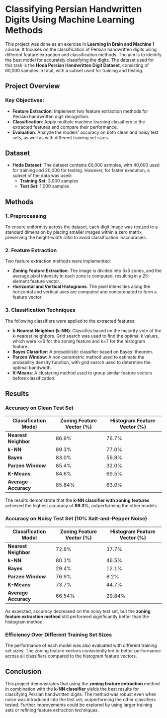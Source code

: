 # Classifying Persian Handwritten Digits Using Machine Learning Methods

This project was done as an exercise in **Learning in Brain and Machine 1** course. It focuses on the classification of Persian handwritten digits using different feature extraction and classification methods. The aim is to identify the best model for accurately classifying the digits. The dataset used for this task is the **Hoda Persian Handwritten Digit Dataset**, consisting of 60,000 samples in total, with a subset used for training and testing.

## Project Overview

### Key Objectives:
- **Feature Extraction**: Implement two feature extraction methods for Persian handwritten digit recognition.
- **Classification**: Apply multiple machine learning classifiers to the extracted features and compare their performance.
- **Evaluation**: Analyze the models' accuracy on both clean and noisy test sets, as well as with different training set sizes.

## Dataset

- **Hoda Dataset**: The dataset contains 60,000 samples, with 40,000 used for training and 20,000 for testing. However, for faster execution, a subset of the data was used:
  - **Training Set**: 3,000 samples
  - **Test Set**: 1,000 samples

## Methods

### 1. Preprocessing
To ensure uniformity across the dataset, each digit image was resized to a standard dimension by placing smaller images within a zero matrix, preserving the height-width ratio to avoid classification inaccuracies.

### 2. Feature Extraction
Two feature extraction methods were implemented:
- **Zoning Feature Extraction**: The image is divided into 5x5 zones, and the average pixel intensity in each zone is computed, resulting in a 25-element feature vector.
- **Horizontal and Vertical Histograms**: The pixel intensities along the horizontal and vertical axes are computed and concatenated to form a feature vector.

### 3. Classification Techniques
The following classifiers were applied to the extracted features:
- **k-Nearest Neighbor (k-NN)**: Classifies based on the majority vote of the k-nearest neighbors. Grid search was used to find the optimal k values, which were k=5 for the zoning feature and k=7 for the histogram feature.
- **Bayes Classifier**: A probabilistic classifier based on Bayes' theorem. 
- **Parzen Window**: A non-parametric method used to estimate the probability density function, with grid search used to determine the optimal bandwidth.
- **K-Means**: A clustering method used to group similar feature vectors before classification.

## Results

### Accuracy on Clean Test Set

| Classification Model | Zoning Feature Vector (%) | Histogram Feature Vector (%) |
|----------------------|---------------------------|------------------------------|
| **Nearest Neighbor**  | 86.9%                     | 76.7%                        |
| **k-NN**              | 89.3%                     | 77.0%                        |
| **Bayes**             | 83.0%                     | 59.8%                        |
| **Parzen Window**     | 85.4%                     | 32.0%                        |
| **K-Means**           | 84.6%                     | 69.5%                        |
| **Average Accuracy**  | 85.84%                    | 63.0%                        |

The results demonstrate that the **k-NN classifier with zoning features** achieved the highest accuracy of **89.3%**, outperforming the other models.

### Accuracy on Noisy Test Set (10% Salt-and-Pepper Noise)

| Classification Model | Zoning Feature Vector (%) | Histogram Feature Vector (%) |
|----------------------|---------------------------|------------------------------|
| **Nearest Neighbor**  | 72.6%                     | 37.7%                        |
| **k-NN**              | 80.1%                     | 46.5%                        |
| **Bayes**             | 29.4%                     | 12.1%                        |
| **Parzen Window**     | 76.9%                     | 8.2%                         |
| **K-Means**           | 73.7%                     | 44.7%                        |
| **Average Accuracy**  | 66.54%                    | 29.84%                       |

As expected, accuracy decreased on the noisy test set, but the **zoning feature extraction method** still performed significantly better than the histogram method.

### Efficiency Over Different Training Set Sizes
The performance of each model was also evaluated with different training set sizes. The zoning feature vectors consistently led to better performance across all classifiers compared to the histogram feature vectors.

## Conclusion

This project demonstrates that using the **zoning feature extraction** method in combination with the **k-NN classifier** yields the best results for classifying Persian handwritten digits. The method was robust even when noise was introduced into the test set, outperforming the other classifiers tested. Further improvements could be explored by using larger training sets or refining feature extraction techniques.

